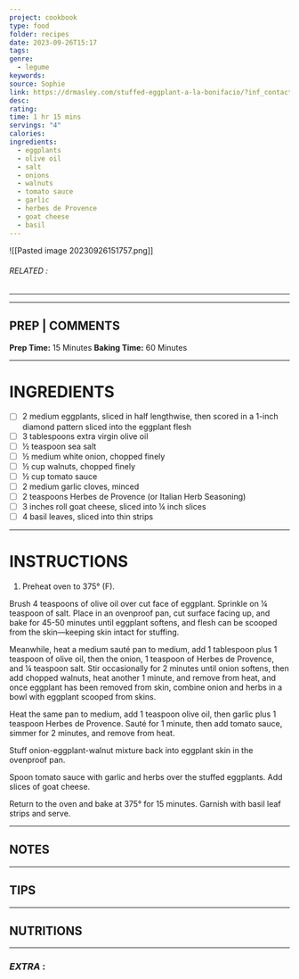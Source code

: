 ```yaml
---
project: cookbook
type: food
folder: recipes
date: 2023-09-26T15:17
tags: 
genre:
  - legume
keywords: 
source: Sophie
link: https://drmasley.com/stuffed-eggplant-a-la-bonifacio/?inf_contact_key=9f4551fb221f27d727e28f433180ef91cc0558ed5d4c28cbfab114022b1ec50d
desc: 
rating: 
time: 1 hr 15 mins
servings: "4"
calories: 
ingredients:
  - eggplants
  - olive oil
  - salt
  - onions
  - walnuts
  - tomato sauce
  - garlic
  - herbes de Provence
  - goat cheese
  - basil
---
```


![[Pasted image 20230926151757.png]]
###### *RELATED* : 
---


---
## PREP | COMMENTS

**Prep Time:** 15 Minutes
**Baking Time:** 60 Minutes

---
# INGREDIENTS

- [ ] 2 medium eggplants, sliced in half lengthwise, then scored in a 1-inch diamond pattern sliced into the eggplant flesh
- [ ] 3 tablespoons extra virgin olive oil
- [ ] ½ teaspoon sea salt
- [ ] ½ medium white onion, chopped finely
- [ ] ½ cup walnuts, chopped finely
- [ ] ½ cup tomato sauce
- [ ] 2 medium garlic cloves, minced
- [ ] 2 teaspoons Herbes de Provence (or Italian Herb Seasoning)
- [ ] 3 inches roll goat cheese, sliced into ¼ inch slices
- [ ] 4 basil leaves, sliced into thin strips

---
# INSTRUCTIONS

1. Preheat oven to 375° (F).

Brush 4 teaspoons of olive oil over cut face of eggplant. Sprinkle on ¼ teaspoon of salt. Place in an ovenproof pan, cut surface facing up, and bake for 45-50 minutes until eggplant softens, and flesh can be scooped from the skin—keeping skin intact for stuffing.

Meanwhile, heat a medium sauté pan to medium, add 1 tablespoon plus 1 teaspoon of olive oil, then the onion, 1 teaspoon of Herbes de Provence, and ¼ teaspoon salt. Stir occasionally for 2 minutes until onion softens, then add chopped walnuts, heat another 1 minute, and remove from heat, and once eggplant has been removed from skin, combine onion and herbs in a bowl with eggplant scooped from skins.

Heat the same pan to medium, add 1 teaspoon olive oil, then garlic plus 1 teaspoon Herbes de Provence. Sauté for 1 minute, then add tomato sauce, simmer for 2 minutes, and remove from heat.

Stuff onion-eggplant-walnut mixture back into eggplant skin in the ovenproof pan.

Spoon tomato sauce with garlic and herbs over the stuffed eggplants. Add slices of goat cheese.

Return to the oven and bake at 375° for 15 minutes. Garnish with basil leaf strips and serve.

---
## NOTES



---
## TIPS



---
## NUTRITIONS



---
### *EXTRA* :



